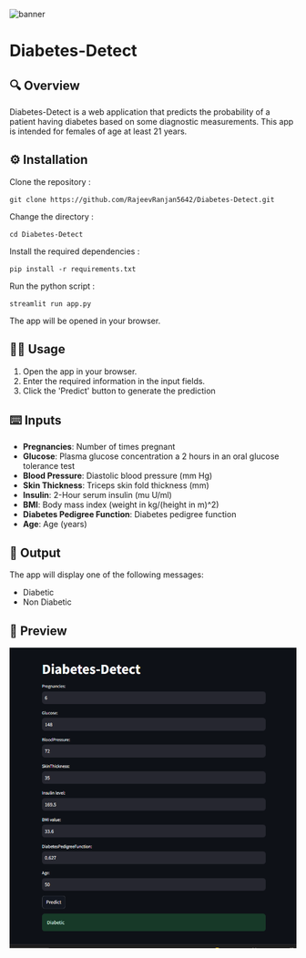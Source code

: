 ![banner](https://github.com/RajeevRanjan5642/diabetes-prediction/blob/main/images/banner.png)
# Diabetes-Detect
## 🔍 Overview 
Diabetes-Detect is a web application that predicts the probability of a patient having diabetes based on some diagnostic measurements. This app is intended for females of age at least 21 years.

## ⚙️ Installation 
Clone the repository :

    git clone https://github.com/RajeevRanjan5642/Diabetes-Detect.git

Change the directory :

    cd Diabetes-Detect

Install the required dependencies :

    pip install -r requirements.txt

Run the python script :

    streamlit run app.py
The app will be opened in your browser.

## 👨‍💻 Usage 
1. Open the app in your browser.
2. Enter the required information in the input fields.
3. Click the 'Predict' button to generate the prediction

## ⌨️ Inputs 
- <b>Pregnancies</b>: Number of times pregnant
- <b>Glucose</b>: Plasma glucose concentration a 2 hours in an oral glucose tolerance test
- <b>Blood Pressure</b>: Diastolic blood pressure (mm Hg)
- <b>Skin Thickness</b>: Triceps skin fold thickness (mm)
- <b>Insulin</b>: 2-Hour serum insulin (mu U/ml)
- <b>BMI</b>: Body mass index (weight in kg/(height in m)^2)
- <b>Diabetes Pedigree Function</b>: Diabetes pedigree function
- <b>Age</b>: Age (years)

## 🌟 Output 
The app will display one of the following messages:
- Diabetic
- Non Diabetic
  
## 👀 Preview 
![output](https://github.com/RajeevRanjan5642/Diabetes-Detect/blob/main/images/preview.png)
